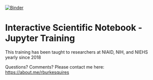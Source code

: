 [![Binder](https://mybinder.org/badge_logo.svg)](https://mybinder.org/v2/gh/burkesquires/jupyter_training/HEAD?urlpath=lab)

# Interactive Scientific Notebook - Jupyter Training

This training has been taught to researchers at NIAID, NIH, and NIEHS yearly since 2018

Questions? Comments? Please contact me here: https://about.me/rburkesquires 
